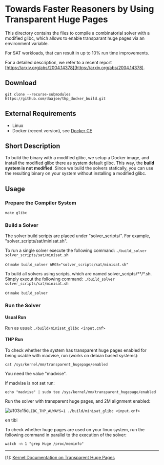 # Towards Faster Reasoners by Using Transparent Huge Pages
This directory contains the files to compile a combinatorial solver with a modified glibc,
which allows to enable transparant huge pages via an environment variable.

For SAT workloads, that can result in up to 10% run time improvements.

For a detailed description, we refer to a recent report
[https://arxiv.org/abs/2004.14378](https://arxiv.org/abs/2004.14378).


## Download
```git clone --recurse-submodules https://github.com/daajoe/thp_docker_build.git```

## External Requirements

- Linux
- Docker (recent version), see [Docker CE](https://docs.docker.com/engine/install/)


## Short Description
To build the binary with a modified glibc, we setup a Docker image, and install
the modified glibc there as system default glibc. This way, the **build system
is not modified**. Since we build the solvers statically, you can use the resulting binary
on your system without installing a modified glibc.

## Usage

### Prepare the Compiler System
```make glibc```

### Build a Solver
The solver build scripts are placed under "solver_scripts/". For example,
"solver_scripts/sat/minisat.sh".

To run a single solver execute the following command:
```./build_solver solver_scripts/sat/minisat.sh```

or
```make build_solver ARGS="solver_scripts/sat/minisat.sh"```


To build all solvers using scripts, which are named solver_scripts/**/*.sh.
Simply execut the following command:
```./build_solver solver_scripts/sat/minisat.sh```

or
```make build_solver```



### Run the Solver

#### Usual Run
Run as usual:
```./build/minisat_glibc <input.cnf>```

#### THP Run
To check whether the system has transparent huge pages enabled for being usable
with madvise, run (works on debian based systems):

```cat /sys/kernel/mm/transparent_hugepage/enabled```

You need the value "madvise".

If madvise is not set run:

```echo "madvise" | sudo tee /sys/kernel/mm/transparent_hugepage/enabled```


Run the solver with transparent huge pages, and 2M alignment enabled:

![#f03c15](https://via.placeholder.com/15/f03c15/000000?text=+)```GLIBC_THP_ALWAYS=1 ./build/minisat_glibc <input.cnf>```

en tibi 


To check whether huge pages are used on your linux system, run the following command in parallel to
the execution of the solver:

```watch -n 1 "grep Huge /proc/meminfo"```




---
[1]: [Kernel Documentation on Transparent Huge Pages](https://www.kernel.org/doc/Documentation/vm/transhuge.txt)
